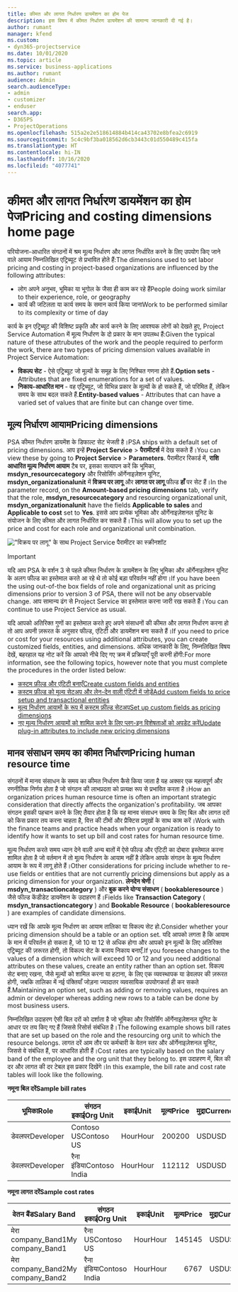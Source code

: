 ```yaml
---
title: कीमत और लागत निर्धारण डायमेंशन का होम पेज
description: इस विषय में कीमत निर्धारण डायमेंशन की सामान्य जानकारी दी गई है।
author: rumant
manager: kfend
ms.custom:
- dyn365-projectservice
ms.date: 10/01/2020
ms.topic: article
ms.service: business-applications
ms.author: rumant
audience: Admin
search.audienceType:
- admin
- customizer
- enduser
search.app:
- D365PS
- ProjectOperations
ms.openlocfilehash: 515a2e2e518614884b414ca43702e8bfea2c6919
ms.sourcegitcommit: 5c4c9bf3ba018562d6cb3443c01d550489c415fa
ms.translationtype: HT
ms.contentlocale: hi-IN
ms.lasthandoff: 10/16/2020
ms.locfileid: "4077741"
---
```

# <a name="pricing-and-costing-dimensions-home-page"></a><span data-ttu-id="48473-103">कीमत और लागत निर्धारण डायमेंशन का होम पेज</span><span class="sxs-lookup"><span data-stu-id="48473-103">Pricing and costing dimensions home page</span></span>

<span data-ttu-id="48473-104">परियोजना-आधारित संगठनों में श्रम मूल्य निर्धारण और लागत निर्धारित करने के लिए उपयोग किए जाने वाले आयाम निम्नलिखित एट्रिब्यूट से प्रभावित होते हैं:</span><span class="sxs-lookup"><span data-stu-id="48473-104">The dimensions used to set labor pricing and costing in project-based organizations are influenced by the following attributes:</span></span>

- <span data-ttu-id="48473-105">लोग अपने अनुभव, भूमिका या भूगोल के जैसा ही काम कर रहे हैं</span><span class="sxs-lookup"><span data-stu-id="48473-105">People doing work similar to their experience, role, or geography</span></span>
- <span data-ttu-id="48473-106">कार्य की जटिलता या कार्य समय के समान कार्य किया जाना</span><span class="sxs-lookup"><span data-stu-id="48473-106">Work to be performed similar to its complexity or time of day</span></span>

<span data-ttu-id="48473-107">कार्य के इन एट्रिब्यूट की विशिष्ट प्रकृति और कार्य करने के लिए आवश्यक लोगों को देखते हुए, Project Service Automation में मूल्य निर्धारण के दो प्रकार के मान उपलब्ध हैं:</span><span class="sxs-lookup"><span data-stu-id="48473-107">Given the typical nature of these attrubutes of the work and the people required to perform the work, there are two types of pricing dimension values available in Project Service Automation:</span></span> 

- <span data-ttu-id="48473-108">**विकल्प सेट** - ऐसे एट्रिब्यूट जो मूल्यों के समूह के लिए निश्चित गणना होते हैं.</span><span class="sxs-lookup"><span data-stu-id="48473-108">**Option sets** - Attributes that are fixed enumerations for a set of values.</span></span>
- <span data-ttu-id="48473-109">**निकाय-आधारित मान** - वह एट्रिब्यूट, जो विभिन्न प्रकार के मूल्यों के हो सकते हैं, जो परिमित हैं, लेकिन समय के साथ बदल सकते हैं.</span><span class="sxs-lookup"><span data-stu-id="48473-109">**Entity-based values** - Attributes that can have a varied set of values that are finite but can change over time.</span></span>

## <a name="pricing-dimensions"></a><span data-ttu-id="48473-110">मूल्य निर्धारण आयाम</span><span class="sxs-lookup"><span data-stu-id="48473-110">Pricing dimensions</span></span>

<span data-ttu-id="48473-111">PSA कीमत निर्धारण डायमेंश के डिफाल्ट सेट भेजती है।</span><span class="sxs-lookup"><span data-stu-id="48473-111">PSA ships with a default set of pricing dimensions.</span></span> <span data-ttu-id="48473-112">आप इन्हें **Project Service** > **पैरामीटर्स** में देख सकते हैं।</span><span class="sxs-lookup"><span data-stu-id="48473-112">You can view these by going to **Project Service** > **Parameters**.</span></span> <span data-ttu-id="48473-113">पैरामीटर रिकार्ड में, **राशि आधारित मूल्य निर्धारण आयाम** टैब पर, इसका सत्यापन करें कि भूमिका, **msdyn_resourcecategory** और रिसोर्सिंग ऑर्गेनाइज़ेशन यूनिट, **msdyn_organizationalunit** में **विक्रय पर लागू** और **लागत पर लागू** फील्ड **हाँ** पर सेट हैं।</span><span class="sxs-lookup"><span data-stu-id="48473-113">In the parameter record, on the **Amount-based pricing dimensions** tab, verify that the role, **msdyn_resourcecategory** and resourcing organizational unit, **msdyn_organizationalunit** have the fields **Applicable to sales** and **Applicable to cost** set to **Yes**.</span></span> <span data-ttu-id="48473-114">इससे आप प्रत्येक भूमिका और ऑर्गेनाइज़ेशनल यूनिट के संयोजन के लिए कीमत और लागत निर्धारित कर सकते हैं।</span><span class="sxs-lookup"><span data-stu-id="48473-114">This will allow you to set up the price and cost for each role and organizational unit combination.</span></span>

!["विक्रय पर लागू" के साथ Project Service पैरामीटर का स्क्रीनशॉट](media/PS-OOB-parameters.png)

> [!IMPORTANT]
> <span data-ttu-id="48473-116">यदि आप PSA के वर्शन 3 से पहले कीमत निर्धारण के डायमेंशन के लिए भूमिका और ऑर्गेनाइज़ेशन यूनिट के अलग फील्ड का इस्तेमाल करते आ रहे थे तो कोई बड़ा परिवर्तन नहीं होगा।</span><span class="sxs-lookup"><span data-stu-id="48473-116">If you have been the using out-of-the box fields of role and organizational unit as pricing dimensions prior to version 3 of PSA, there will not be any observable change.</span></span> <span data-ttu-id="48473-117">आप सामान्य ढंग से Project Service का इस्तेमाल करना जारी रख सकते हैं।</span><span class="sxs-lookup"><span data-stu-id="48473-117">You can continue to use Project Service as usual.</span></span> 

<span data-ttu-id="48473-118">यदि आपको अतिरिक्त गुणों का इस्तेमाल करते हुए अपने संसाधनों की कीमत और लागत निर्धारण करना हो तो आप अपनी ज़रूरत के अनुसार फील्ड, एंटिटी और डायमेंशन बना सकते हैं।</span><span class="sxs-lookup"><span data-stu-id="48473-118">If you need to price or cost for your resources using additional attributes, you can create customized fields, entities, and dimensions.</span></span> <span data-ttu-id="48473-119">अधिक जानकारी के लिए, निम्नलिखित विषय देखें, बहरहाल यह नोट करें कि आपको नीचे दिए गए क्रम में प्रक्रियाएँ पूरी करनी होंगी:</span><span class="sxs-lookup"><span data-stu-id="48473-119">For more information, see the following topics, however note that you must complete the procedures in the order listed below:</span></span>

- [<span data-ttu-id="48473-120">कस्टम फ़ील्ड और एंटिटी बनाएँ</span><span class="sxs-lookup"><span data-stu-id="48473-120">Create custom fields and entities</span></span>](create-custom-fields-entities.md)
- [<span data-ttu-id="48473-121">कस्टम फ़ील्ड को मूल्य सेटअप और लेन-देन वाली एंटिटी में जोड़ें</span><span class="sxs-lookup"><span data-stu-id="48473-121">Add custom fields to price setup and transactional entities</span></span>](field-references.md)
- [<span data-ttu-id="48473-122">मूल्य निर्धारण आयामों के रूप में कस्टम फ़ील्ड सेटअप</span><span class="sxs-lookup"><span data-stu-id="48473-122">Set up custom fields as pricing dimensions</span></span>](set-up-pricing-dimensions.md)
- [<span data-ttu-id="48473-123">नए मूल्य निर्धारण आयामों को शामिल करने के लिए प्लग-इन विशेषताओं को अपडेट करें</span><span class="sxs-lookup"><span data-stu-id="48473-123">Update plug-in attributes to include new pricing dimensions</span></span>](update-plug-in-attributes.md)

## <a name="pricing-human-resource-time"></a><span data-ttu-id="48473-124">मानव संसाधन समय का कीमत निर्धारण</span><span class="sxs-lookup"><span data-stu-id="48473-124">Pricing human resource time</span></span>
<span data-ttu-id="48473-125">संगठनों में मानव संसाधन के समय का कीमत निर्धारण कैसे किया जाता है यह अक्सर एक महत्वपूर्ण और रणनीतिक निर्णय होता है जो संगठन की लाभप्रदता को प्रत्यक्ष रूप से प्रभावित करता है।</span><span class="sxs-lookup"><span data-stu-id="48473-125">How an organization prices human resource time is often an important strategic consideration that directly affects the organization's profitability.</span></span> <span data-ttu-id="48473-126">जब आपका संगठन इसकी पहचान करने के लिए तैयार होता है कि वह मानव संसाधन समय के लिए बिल और लागत दरों को किस प्रकार तय करना चाहता है, वित्त की टीमों और प्रैक्टिस प्रमुखों के साथ काम करें।</span><span class="sxs-lookup"><span data-stu-id="48473-126">Work with the finance teams and practice heads when your organization is ready to identify how it wants to set up bill and cost rates for human resource time.</span></span>

<span data-ttu-id="48473-127">मूल्य निर्धारण करते समय ध्यान देने वाली अन्य बातों में ऐसे फील्ड और एंटिटी का दोबारा इस्तेमाल करना शामिल होता है जो वर्तमान में तो मूल्य निर्धारण के आयाम नहीं है लेकिन आपके संगठन के मूल्य निर्धारण आयाम के रूप में लागू होते हैं।</span><span class="sxs-lookup"><span data-stu-id="48473-127">Other considerations for pricing include whether to re-use fields or entities that are not currently pricing dimensions but apply as a pricing dimension for your organization.</span></span> <span data-ttu-id="48473-128">**लेनदेन श्रेणी** ( **msdyn_transactioncategory** ) और **बुक करने योग्य संसाधन** ( **bookableresource** ) जैसे फील्ड केंडीडेट डायमेंशन के उदाहरण हैं।</span><span class="sxs-lookup"><span data-stu-id="48473-128">Fields like **Transaction Category** ( **msdyn_transactioncategory** ) and **Bookable Resource** ( **bookableresource** ) are examples of candidate dimensions.</span></span> 

<span data-ttu-id="48473-129">ध्यान रखें कि आपके मूल्य निर्धारण का आयाम तालिका या विकल्प सेट हो.</span><span class="sxs-lookup"><span data-stu-id="48473-129">Consider whether your pricing dimension should be a table or an option set.</span></span> <span data-ttu-id="48473-130">यदि आपको लगता है कि आयाम के मान में परिवर्तन हो सकता है, जो 10 या 12 से अधिक होगा और आपको इन मूल्यों के लिए अतिरिक्त एट्रिब्यूट की ज़रूरत होगी, तो विकल्प सेट के बजाय निकाय बनाएँ.</span><span class="sxs-lookup"><span data-stu-id="48473-130">If you foresee changes to the values of a dimension which will exceed 10 or 12 and you need additional attributes on these values, create an entity rather than an option set.</span></span> <span data-ttu-id="48473-131">विकल्प सेट बनाए रखना, जैसे मूल्यों को शामिल करना या हटाना, के लिए एक व्यवस्थापक या डेवलपर की ज़रूरत होगी, जबकि तालिका में नई पंक्तियाँ जोड़ना ज्यादातर व्यवसायिक उपयोगकर्ता ही कर सकते हैं.</span><span class="sxs-lookup"><span data-stu-id="48473-131">Maintaining an option set, such as adding or removing values, requires an admin or developer whereas adding new rows to a table can be done by most business users.</span></span>

<span data-ttu-id="48473-132">निम्नलिखित उदाहरण ऐसी बिल दरों को दर्शाता है जो भूमिका और रिसोर्सिंग ऑर्गेनाइज़ेशनल यूनिट के आधार पर तय किए गए हैं जिससे रिसोर्स संबंधित है।</span><span class="sxs-lookup"><span data-stu-id="48473-132">The following example shows bill rates that are set up based on the role and the resourcing org unit to which the resource belongs.</span></span> <span data-ttu-id="48473-133">लागत दरें आम तौर पर कर्मचारी के वेतन स्तर और ऑर्गेनाइज़ेशनल यूनिट, जिससे वे संबंधित हैं, पर आधारित होती हैं।</span><span class="sxs-lookup"><span data-stu-id="48473-133">Cost rates are typically based on the salary band of the employee and the org unit that they belong to.</span></span> <span data-ttu-id="48473-134">इस उदाहरण में, बिल की दर और लागत की दर टेबल इस प्रकार दिखेंगे।</span><span class="sxs-lookup"><span data-stu-id="48473-134">In this example, the bill rate and cost rate tables will look like the following.</span></span>

<span data-ttu-id="48473-135">**नमूना बिल दरें**</span><span class="sxs-lookup"><span data-stu-id="48473-135">**Sample bill rates**</span></span>

| <span data-ttu-id="48473-136">भूमिका</span><span class="sxs-lookup"><span data-stu-id="48473-136">Role</span></span>        | <span data-ttu-id="48473-137">संगठन इकाई</span><span class="sxs-lookup"><span data-stu-id="48473-137">Org Unit</span></span>    |<span data-ttu-id="48473-138">इकाई</span><span class="sxs-lookup"><span data-stu-id="48473-138">Unit</span></span>      |<span data-ttu-id="48473-139">मूल्य</span><span class="sxs-lookup"><span data-stu-id="48473-139">Price</span></span>      |<span data-ttu-id="48473-140">मुद्रा</span><span class="sxs-lookup"><span data-stu-id="48473-140">Currency</span></span>  |
| ------------|-------------|----------|----------:|----------|
| <span data-ttu-id="48473-141">डेवलपर</span><span class="sxs-lookup"><span data-stu-id="48473-141">Developer</span></span>   | <span data-ttu-id="48473-142">Contoso US</span><span class="sxs-lookup"><span data-stu-id="48473-142">Contoso US</span></span>  |<span data-ttu-id="48473-143">Hour</span><span class="sxs-lookup"><span data-stu-id="48473-143">Hour</span></span> | <span data-ttu-id="48473-144">200</span><span class="sxs-lookup"><span data-stu-id="48473-144">200</span></span>|<span data-ttu-id="48473-145">USD</span><span class="sxs-lookup"><span data-stu-id="48473-145">USD</span></span>     |
| <span data-ttu-id="48473-146">डेवलपर</span><span class="sxs-lookup"><span data-stu-id="48473-146">Developer</span></span>   | <span data-ttu-id="48473-147">रैना इंडिया</span><span class="sxs-lookup"><span data-stu-id="48473-147">Contoso India</span></span> |<span data-ttu-id="48473-148">Hour</span><span class="sxs-lookup"><span data-stu-id="48473-148">Hour</span></span>|   <span data-ttu-id="48473-149">112</span><span class="sxs-lookup"><span data-stu-id="48473-149">112</span></span>|<span data-ttu-id="48473-150">USD</span><span class="sxs-lookup"><span data-stu-id="48473-150">USD</span></span>     |


<span data-ttu-id="48473-151">**नमूना लागत दरें**</span><span class="sxs-lookup"><span data-stu-id="48473-151">**Sample cost rates**</span></span>

| <span data-ttu-id="48473-152">वेतन बैंड</span><span class="sxs-lookup"><span data-stu-id="48473-152">Salary Band</span></span>     | <span data-ttu-id="48473-153">संगठन इकाई</span><span class="sxs-lookup"><span data-stu-id="48473-153">Org Unit</span></span>    |<span data-ttu-id="48473-154">इकाई</span><span class="sxs-lookup"><span data-stu-id="48473-154">Unit</span></span>      |<span data-ttu-id="48473-155">मूल्य</span><span class="sxs-lookup"><span data-stu-id="48473-155">Price</span></span>      |<span data-ttu-id="48473-156">मुद्रा</span><span class="sxs-lookup"><span data-stu-id="48473-156">Currency</span></span>  |
| ----------------|-------------|----------|----------:|----------|
| <span data-ttu-id="48473-157">मेरा company_Band1</span><span class="sxs-lookup"><span data-stu-id="48473-157">My company_Band1</span></span> | <span data-ttu-id="48473-158">रैना US</span><span class="sxs-lookup"><span data-stu-id="48473-158">Contoso US</span></span>  |<span data-ttu-id="48473-159">Hour</span><span class="sxs-lookup"><span data-stu-id="48473-159">Hour</span></span> | <span data-ttu-id="48473-160">145</span><span class="sxs-lookup"><span data-stu-id="48473-160">145</span></span>|<span data-ttu-id="48473-161">USD</span><span class="sxs-lookup"><span data-stu-id="48473-161">USD</span></span>     |
| <span data-ttu-id="48473-162">मेरा company_Band2</span><span class="sxs-lookup"><span data-stu-id="48473-162">My company_Band2</span></span> | <span data-ttu-id="48473-163">रैना इंडिया</span><span class="sxs-lookup"><span data-stu-id="48473-163">Contoso India</span></span> |<span data-ttu-id="48473-164">Hour</span><span class="sxs-lookup"><span data-stu-id="48473-164">Hour</span></span>|   <span data-ttu-id="48473-165">67</span><span class="sxs-lookup"><span data-stu-id="48473-165">67</span></span>|<span data-ttu-id="48473-166">USD</span><span class="sxs-lookup"><span data-stu-id="48473-166">USD</span></span>     |
